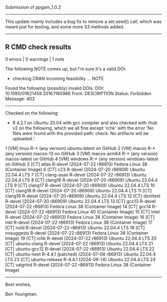 Submission of ppgam_1.0.2

********

This update mainly includes a bug fix to remove a set.seed() call, which was meant just for testing, and some more S3 methods added.

********

## R CMD check results

0 errors | 0 warnings | 1 note

The following NOTE comes up, but I'm sure it's a valid DOI.

* checking CRAN incoming feasibility ... NOTE

Found the following (possibly) invalid DOIs:
  DOI: 10.1080/01621459.2016.1180986
    From: DESCRIPTION
    Status: Forbidden
    Message: 403

********

Checked on the following:
* R 4.2.1 on Ubuntu 20.04 with gcc compiler
and also checked with rhub v2 on the following, which we all fine except 'rchk' with the error 'No files were found with the provided path: check. No artifacts will be uploaded.':

 1 [VM] linux          R-* (any version)                     ubuntu-latest on GitHub
 2 [VM] macos          R-* (any version)                     macos-13 on GitHub
 3 [VM] macos-arm64    R-* (any version)                     macos-latest on GitHub
 4 [VM] windows        R-* (any version)                     windows-latest on GitHub
 5 [CT] atlas          R-devel (2024-07-22 r86913)           Fedora Linux 38 (Container Image)
 6 [CT] c23            R-devel (2024-07-20 r86909)           Ubuntu 22.04.4 LTS
 7 [CT] clang-asan     R-devel (2024-07-22 r86913)           Ubuntu 22.04.4 LTS
 8 [CT] clang16        R-devel (2024-07-20 r86909)           Ubuntu 22.04.4 LTS
 9 [CT] clang17        R-devel (2024-07-20 r86909)           Ubuntu 22.04.4 LTS
10 [CT] clang18        R-devel (2024-07-20 r86909)           Ubuntu 22.04.4 LTS
11 [CT] clang19        R-devel (2024-07-20 r86909)           Ubuntu 22.04.4 LTS
12 [CT] donttest       R-devel (2024-07-20 r86909)           Ubuntu 22.04.4 LTS
13 [CT] gcc13          R-devel (2024-07-22 r86913)           Fedora Linux 38 (Container Image)
14 [CT] gcc14          R-devel (2024-07-22 r86913)           Fedora Linux 40 (Container Image)
15 [CT] intel          R-devel (2024-07-22 r86913)           Fedora Linux 38 (Container Image)
16 [CT] mkl            R-devel (2024-07-22 r86913)           Fedora Linux 38 (Container Image)
17 [CT] nold           R-devel (2024-07-22 r86913)           Ubuntu 22.04.4 LTS
18 [CT] nosuggests     R-devel (2024-07-22 r86913)           Fedora Linux 38 (Container Image)
19 [CT] rchk           R-devel (2024-07-22 r86913)           Ubuntu 22.04.4 LTS
20 [CT] ubuntu-clang   R-devel (2024-07-22 r86913)           Ubuntu 22.04.4 LTS
21 [CT] ubuntu-gcc12   R-devel (2024-07-22 r86913)           Ubuntu 22.04.4 LTS
22 [CT] ubuntu-next    R-4.4.1 (patched) (2024-07-08 r86913) Ubuntu 22.04.4 LTS
23 [CT] ubuntu-release R-4.4.1 (2024-06-14)                  Ubuntu 22.04.4 LTS
24 [CT] valgrind       R-devel (2024-07-22 r86913)           Fedora Linux 38 (Container Image)

********

Best wishes,

Ben Youngman.


